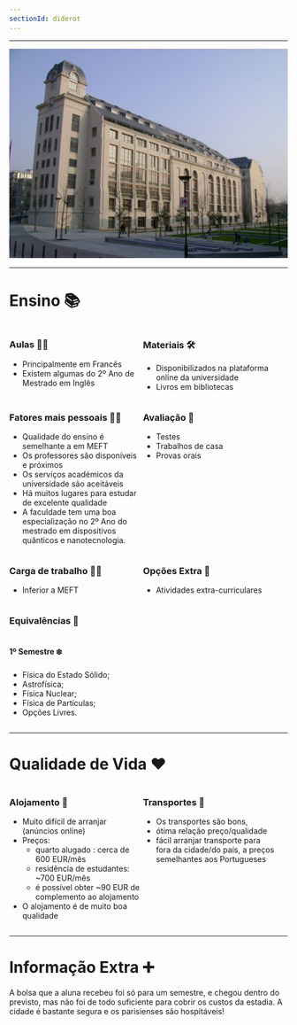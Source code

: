 ```yaml
---
sectionId: diderot
---
```


---

<img src="images/diderot.jpg" alt="Diderot" class="rounded-image">

---

# Ensino 📚

<div style="display: flex;">
    <div style="flex-basis: 48%;">
        <h3>Aulas 👩‍🏫</h3>
        <ul>
            <li>Principalmente em Francês</li>
            <li>Existem algumas do 2º Ano de Mestrado em Inglês</li>
        </ul>
    </div>
    <div style="flex-basis: 48%;">
        <h3>Materiais 🛠️</h3>
        <ul>
            <li>Disponibilizados na plataforma online da universidade</li>
            <li>Livros em bibliotecas</li>
        </ul>
    </div>
</div>

<div style="display: flex;">
    <div style="flex-basis: 48%;">
        <h3>Fatores mais pessoais 🙍‍♂️</h3>
        <ul>
            <li>Qualidade do ensino é semelhante a em MEFT</li>
            <li>Os professores são disponíveis e próximos</li>
            <li>Os serviços académicos da universidade são aceitáveis</li>
            <li>Há muitos lugares para estudar de excelente qualidade</li>
            <li>A faculdade tem uma boa especialização no 2º Ano do mestrado em dispositivos quânticos e nanotecnologia.</li>
        </ul>
    </div>
    <div style="flex-basis: 48%;">
        <h3>Avaliação 📝</h3>
        <ul>
            <li>Testes</li>
            <li>Trabalhos de casa</li>
            <li>Provas orais</li>
        </ul>
    </div>
</div>

<div style="display: flex;">
    <div style="flex-basis: 48%;">
        <h3>Carga de trabalho 😮‍💨</h3>
        <ul>
            <li>Inferior a MEFT</li>
        </ul>
    </div>
    <div style="flex-basis: 48%;">
        <h3>Opções Extra 🏅</h3>
        <ul>
            <li>Atividades extra-curriculares</li>
        </ul>
    </div>
</div>

### Equivalências 📜

<div style="display: flex;">
    <div style="flex-basis: 48%;">
        <h4>1º Semestre ❄️</h4>
        <ul>
            <li>Física do Estado Sólido;</li>
            <li>Astrofísica;</li>
            <li>Física Nuclear;</li>
            <li>Física de Partículas;</li>
            <li>Opções Livres.</li>
        </ul>
    </div>
</div>

---

# Qualidade de Vida ❤️

<div style="display: flex;">
    <div style="flex-basis: 48%;">
        <h3>Alojamento 🏡</h3>
        <ul>
            <li>Muito difícil de arranjar (anúncios online)</li>
            <li>Preços:
                <ul>
                    <li>quarto alugado : cerca de 600 EUR/mês</li>
                    <li>residência de estudantes: ~700 EUR/mês</li>
                    <li>é possível obter ~90 EUR de complemento ao alojamento</li>
                </ul>
            </li>
            <li>O alojamento é de muito boa qualidade</li>
        </ul>
    </div>
    <div style="flex-basis: 48%;">
        <h3>Transportes 🚌</h3>
        <ul>
            <li>Os transportes são bons,</li>
            <li>ótima relação preço/qualidade</li>
            <li>fácil arranjar transporte para fora da cidade/do país, a preços semelhantes aos Portugueses</li>
        </ul>
    </div>
</div>

---

# Informação Extra ➕

A bolsa que a aluna recebeu foi só para um semestre, e chegou dentro do previsto, mas não foi de todo suficiente para cobrir os custos da estadia.
A cidade é bastante segura e os parisienses são hospitáveis!
